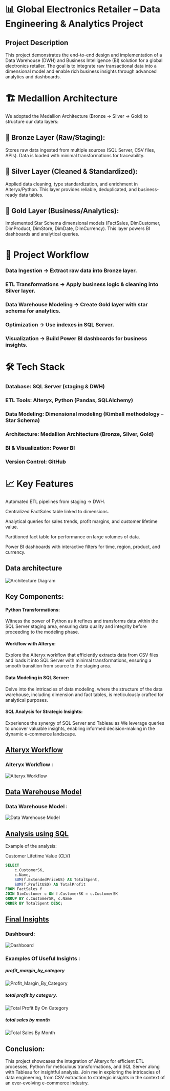 # 📊 Global Electronics Retailer – Data Engineering & Analytics Project
## Project Description
This project demonstrates the end-to-end design and implementation of a Data Warehouse (DWH) and Business Intelligence (BI) solution for a global electronics retailer. The goal is to integrate raw transactional data into a dimensional model and enable rich business insights through advanced analytics and dashboards.
# 🏗️ Medallion Architecture

We adopted the Medallion Architecture (Bronze → Silver → Gold) to structure our data layers:

## 🔹 Bronze Layer (Raw/Staging):
Stores raw data ingested from multiple sources (SQL Server, CSV files, APIs). Data is loaded with minimal transformations for traceability.

## 🔹 Silver Layer (Cleaned & Standardized):
Applied data cleaning, type standardization, and enrichment in Alteryx/Python. This layer provides reliable, deduplicated, and business-ready data tables.

## 🔹 Gold Layer (Business/Analytics):
Implemented Star Schema dimensional models (FactSales, DimCustomer, DimProduct, DimStore, DimDate, DimCurrency). This layer powers BI dashboards and analytical queries.
# 🚀 Project Workflow

### Data Ingestion → Extract raw data into Bronze layer.

### ETL Transformations → Apply business logic & cleaning into Silver layer.

### Data Warehouse Modeling → Create Gold layer with star schema for analytics.

### Optimization → Use indexes in SQL Server.

### Visualization → Build Power BI dashboards for business insights.

# 🛠️ Tech Stack

### Database: SQL Server (staging & DWH)

### ETL Tools: Alteryx, Python (Pandas, SQLAlchemy)

### Data Modeling: Dimensional modeling (Kimball methodology – Star Schema)

### Architecture: Medallion Architecture (Bronze, Silver, Gold)

### BI & Visualization: Power BI

### Version Control: GitHub
# 📈 Key Features

Automated ETL pipelines from staging → DWH.

Centralized FactSales table linked to dimensions.

Analytical queries for sales trends, profit margins, and customer lifetime value.

Partitioned fact table for performance on large volumes of data.

Power BI dashboards with interactive filters for time, region, product, and currency.

## Data architecture
![Architecture Diagram](https://github.com/ElSayed-Fathi/ElectronicsRetailDWH/blob/main/Docs/Data%20Warehouse%20Architecture.drawio.png)
## Key Components:

#### Python Transformations:
Witness the power of Python as it refines and transforms data within the SQL Server staging area, ensuring data quality and integrity before proceeding to the modeling phase.

#### Workflow with Alteryx:
Explore the Alteryx workflow that efficiently extracts data from CSV files and loads it into SQL Server with minimal transformations, ensuring a smooth transition from source to the staging area.

#### Data Modeling in SQL Server:
Delve into the intricacies of data modeling, where the structure of the data warehouse, including dimension and fact tables, is meticulously crafted for analytical purposes.

#### SQL Analysis for Strategic Insights:
Experience the synergy of SQL Server and Tableau as We leverage queries to uncover valuable insights, enabling informed decision-making in the dynamic e-commerce landscape.


## [Alteryx Workflow ](https://github.com/ElSayed-Fathi/ElectronicsRetailDWH/blob/main/2.%20ETL%20Pipeline/WorkFlow.png)

###  Alteryx Workflow :
![Alteryx Workflow](https://github.com/ElSayed-Fathi/ElectronicsRetailDWH/blob/main/2.%20ETL%20Pipeline/WorkFlow.png)

## [Data Warehouse Model ](https://github.com/ElSayed-Fathi/ElectronicsRetailDWH/blob/main/5.%20Power%20BI%20Charts/Data%20Model.png)

###  Data Warehouse Model :
![Data Warehouse Model](https://github.com/ElSayed-Fathi/ElectronicsRetailDWH/blob/main/5.%20Power%20BI%20Charts/Data%20Model.png)

## [Analysis using SQL](https://github.com/ElSayed-Fathi/ElectronicsRetailDWH/blob/main/4.%20SQL%20Scripts/3.%20Analytical%20Queries/SQL_Analytical_Queries_on_Global_Electronics_Retailer_DWH.sql)
Example of the analysis:

Customer Lifetime Value (CLV)

```sql
SELECT 
    c.CustomerSK,
    c.Name,
    SUM(f.ExtendedPriceUS) AS TotalSpent,
    SUM(f.ProfitUSD) AS TotalProfit
FROM FactSales f
JOIN DimCustomer c ON f.CustomerSK = c.CustomerSK
GROUP BY c.CustomerSK, c.Name
ORDER BY TotalSpent DESC;
```
## [Final Insights](https://github.com/ElSayed-Fathi/ElectronicsRetailDWH/blob/main/5.%20Power%20BI%20Charts/Files/dashboard.png)
### Dashboard:
![Dashboard](https://github.com/ElSayed-Fathi/ElectronicsRetailDWH/blob/main/5.%20Power%20BI%20Charts/Files/dashboard.png)
### Examples Of Useful Insights : 

##### profit_margin_by_category 
![Profit_Margin_By_Category](https://github.com/ElSayed-Fathi/ElectronicsRetailDWH/blob/main/5.%20Power%20BI%20Charts/Charts/profit_margin_by_category.png)

##### total profit by category. 
![Total Profit By On Category](https://github.com/ElSayed-Fathi/ElectronicsRetailDWH/blob/main/5.%20Power%20BI%20Charts/Charts/total%20profit%20by%20category.png)

##### total sales by month  
![Total Sales By Month](https://github.com/ElSayed-Fathi/ElectronicsRetailDWH/blob/main/5.%20Power%20BI%20Charts/Charts/total%20sales%20by%20month.png)



## Conclusion:

This project showcases the integration of Alteryx for efficient ETL processes, Python for meticulous transformations, and SQL Server along with Tableau for insightful analysis. Join me in exploring the intricacies of data engineering, from CSV extraction to strategic insights in the context of an ever-evolving e-commerce industry.
